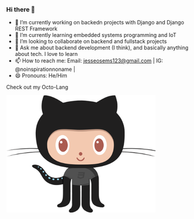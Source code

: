 ### Hi there 👋

<!--
**FloatinggOnion/FloatinggOnion** is a ✨ _special_ ✨ repository because its `README.md` (this file) appears on your GitHub profile.

Here are some ideas to get you started:
-->

- 🔭 I’m currently working on backedn projects with Django and Django REST Framework
- 🌱 I’m currently learning embedded systems programming and IoT
- 👯 I’m looking to collaborate on backend and fullstack projects
- 💬 Ask me about backend development (I think), and basically anything about tech. I love to learn
- 📫 How to reach me: Email: jesseosems123@gmail.com | IG: @noinspirationnoname |
- 😄 Pronouns: He/Him
<!--
- ⚡ Fun fact: ...
- 🤔 I’m looking for help with ...
-->

<p>Check out my Octo-Lang</p>
<img src= "./my-octo-lang.png" width="400px"/>
